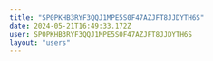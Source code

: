 ```yaml
---
title: "SP0PKHB3RYF3QQJ1MPE5S0F47AZJFT8JJDYTH6S"
date: 2024-05-21T16:49:33.172Z
user: SP0PKHB3RYF3QQJ1MPE5S0F47AZJFT8JJDYTH6S
layout: "users"
---
```

    
